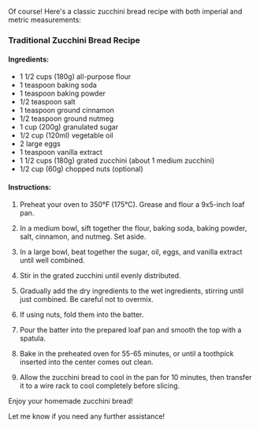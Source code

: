 Of course! Here's a classic zucchini bread recipe with both imperial and metric measurements:

### Traditional Zucchini Bread Recipe

#### Ingredients:
- 1 1/2 cups (180g) all-purpose flour
- 1 teaspoon baking soda
- 1 teaspoon baking powder
- 1/2 teaspoon salt
- 1 teaspoon ground cinnamon
- 1/2 teaspoon ground nutmeg
- 1 cup (200g) granulated sugar
- 1/2 cup (120ml) vegetable oil
- 2 large eggs
- 1 teaspoon vanilla extract
- 1 1/2 cups (180g) grated zucchini (about 1 medium zucchini)
- 1/2 cup (60g) chopped nuts (optional)

#### Instructions:
1. Preheat your oven to 350°F (175°C). Grease and flour a 9x5-inch loaf pan.
   
2. In a medium bowl, sift together the flour, baking soda, baking powder, salt, cinnamon, and nutmeg. Set aside.

3. In a large bowl, beat together the sugar, oil, eggs, and vanilla extract until well combined.

4. Stir in the grated zucchini until evenly distributed.

5. Gradually add the dry ingredients to the wet ingredients, stirring until just combined. Be careful not to overmix.

6. If using nuts, fold them into the batter.

7. Pour the batter into the prepared loaf pan and smooth the top with a spatula.

8. Bake in the preheated oven for 55-65 minutes, or until a toothpick inserted into the center comes out clean.

9. Allow the zucchini bread to cool in the pan for 10 minutes, then transfer it to a wire rack to cool completely before slicing.

Enjoy your homemade zucchini bread!

Let me know if you need any further assistance!